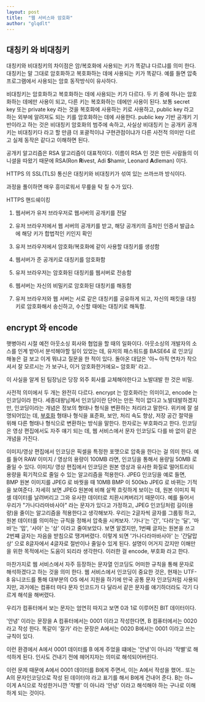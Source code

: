 ```yaml
---
layout: post
title:  "웹 서비스와 암호화"
author: "glqdlt"
---
```



## 대칭키 와 비대칭키

대칭키와 비대칭키의 차이점은 암/복호화에 사용되는 키가 똑같냐 다르냐를 의미 한다. 대칭키는 말 그대로 암호화하고 복호화하는 데에 사용되는 키가 똑같다. 예를 들면 압축 프로그램에서 사용되는 암호 동작방식이 유사하다. 

비대칭키는 암호화하고 복호화하는 데에 사용되는 키가 다르다. 두 키 중에 하나는 암호화하는 데에만 사용이 되고, 다른 키는 복호화하는 데에만 사용이 된다. 보통 secret key 또는 private key 라는 것을 복호화에 사용하는 키로 사용하고, public key 라고 하는 외부에 알려져도 되는 키를 암호화하는 데에 사용한다. public key 기반 공개키 기반이라고 하는 것은 비대칭키 암호화의 범주에 속하고, 사실상 비대칭키 는 공개키 공개키는 비대칭키다 라고 할 만큼 더 포괄적이냐 구현관점이냐가 다른 사전적 의미만 다르고 실제 동작은 같다고 이해하면 된다.

공개키 알고리즘은 RSA 알고리즘이 대표적이다. 이름이 RSA 인 것은 만든 사람들의 이니셜을 따왔기 때문에 RSA(Ron <b>R</b>ivest, Adi <b>S</b>hamir, Leonard <b>A</b>dleman) 이다.

HTTPS 의 SSL(TLS) 통신은 대칭키와 비대칭키가 섞여 있는 쓰까쓰까 방식이다.

과정을 풀이하면 매우 흥미로워서 무릎을 탁 칠 수가 있다.

HTTPS 핸드쉐이킹

1. 웹서버가 유저 브라우저로 웹서버의 공개키를 전달

2. 유저 브라우저에서 웹 서버의 공개키를 받고, 해당 공개키의 출처인 인증서 발급소에 해당 키가 합법적인 키인지 확인

3. 유저 브라우저에서 암호화/복호화에 같이 사용할 대칭키를 생성함

4. 웹서버가 준 공개키로 대칭키를 암호화함

5. 유저 브라우저는 암호화된 대칭키를 웹서버로 전송함

6. 웹서버는 자신의 비밀키로 암호화된 대칭키를 해동함

7. 유저 브라우저와 웹 서버는 서로 같은 대칭키를 공유하게 되고, 자신의 패킷을 대칭키로 암호화해서 송신하고, 수신할 때에는 대칭키로 해독함.



## encrypt 와 encode

햇병아리 시절 예전 아웃소싱 회사와 협업을 할 때의 일화이다. 아웃소싱의 개발자의 소스를 인계 받아서 분석해야할 일이 있었는 데, 유저의 패스워드를 BASE64 로 인코딩 해놓은 걸 보고 이게 뭐냐고 질문을 한 적이 있다. 돌아온 대답은 '아~ 아직 연차가 작으셔서 잘 모르시는 가 보구나, 이거 암호화한거에요~ 암호화' 라고..

이 사실을 알게 된 팀장님은 당장 외주 회사를 교체해야한다고 노발대발 한 것은 비밀.

사전적 의미에서 두 개는 완전히 다르다. encrypt 는 암호화라는 의미이고, encode 는 인코딩이라 한다. 세종대왕님께서 인코딩이란 단어는 만든 적이 없다고 노발대발하겠지만, 인코딩이라는 개념은 정보의 형태나 형식을 변환하는 처리라고 말한다. 위키에 잘 설명되어있는 데, [부호화](https://ko.wikipedia.org/wiki/부호화) 형태나 형식을 표준화, 보안, 처리 속도 향상, 저장 공간 절약을 위해 다른 형태나 형식으로 변환하는 방식을 말한다.  한자로는 부호화라고 한다. 인코딩은 영상 편집에서도 자주 얘기 되는 데, 웹 서비스에서 문자 인코딩도 다를 바 없이 같은 개념을 가진다.

이미지/영상 편집에서 인코딩은 픽셀을 특정한 포맷으로 압축을 한다는 걸 의미 한다. 예를 들어 RAW 이미지 / 영상의 용량이 100MB 라면, 인코딩을 통해서 용량일 50MB 로 줄일 수 있다. 이미지/ 영상 편집에서 인코딩은 원본 영상과 유사한 화질로 떨어트리되 용량을 획기적으로 줄일 수 있는 알고리즘을 적용한다. JPEG 인코딩을 예로 들면, BMP 원본 이미지를 JPEG 로 바꿧을 때 10MB BMP 이 500kb JPEG 로 바뀌는 기적을 보여준다. 자세히 보면 JPEG 원본에 비해 살짝 흐릿하게 보이는 데, 원본 이미지 픽셀 데이터를 날려버리고 그와 유사한 데이터로 치환시켜버리기 때문이다. 예를 들어서 우리가 "가나다라마바사아" 라는 문자가 있다고 가정하고, JPEG 인코딩처럼 길이(용량)을 줄이는 알고리즘을 적용한다고 생각해보자. 우리는 2글자씩 글자를 그룹핑 하고, 원본 데이터를 의미하는 규칙을 정해서 압축을 시켜보자. '가나'는 '간',  '다라'는 '달', '마바'는 '맙', '사아' 는 '상' 이라고 줄여보았다. 보면 알겠지만, 1번째 글자는 원본을 쓰고 2번쨰 글자는 자음을 받침으로 땡겨버렸다. 이렇게 되면 '가나다라마바사아' 는 '간달맙상' 으로 8글자에서 4글자로 절반이나 줄일수 있게 된다. 설명이 어거지 갔지만 이해만을 위한 목적에서는 도움이 되리라 생각한다. 이러한 걸 encode, 부호화 라고 한다.

마찬가지로 웹 서비스에서 자주 등장하는 문자열 인코딩도 어떠한 규칙을 통해 문자로 해석하겠다고 하는 것을 의미 한다. 웹 서비스에서 인코딩이 중요한 것은, 현재는 UTF-8 유니코드를 통해 대부분의 OS 에서 지원을 하기에 만국 공통 문자 인코딩처럼 사용되지만, 과거에는 컴퓨터 마다 문자 인코드가 다 달라서 같은 문자를 얘기하더라도 각기 다르게 해석을 해버렸다. 

우리가 컴퓨터에서 보는 문자는 엄연히 따지고 보면 0과 1로 이루어진 BIT 데이터이다. 

'안녕' 이라는 문장을 A 컴퓨터에서는 0001 이라고 작성한다면, B 컴퓨터에서는 0020 라고 작성 한다. 똑같이 '잘가' 라는 문장은 A에서는 0020 B에서는 0001 이라고 쓰는 규칙이 있다.

이런 환경에서 A에서 0001  데이터를 B 에게 주었을 떄에는 '안녕'이 아니라 '작별'로 해석하게 된다. 인사도 건내기 전에 헤어지자는 의미로 해석되어버린다.

이런 문제 때문에 A에서 0001  데이터를 B에게 주면서, 이는 A에서 작성을 했어.. 또는 A의 문자인코딩으로 작성 된 데이터야 라고 표기를 해서 B에게 건내어 준다. B는 아~ 이게 A식으로 작성한거니깐 '작별' 이 아니라 '안녕' 이라고 해석해야 하는 구나로 이해하게 되는 것이다.


